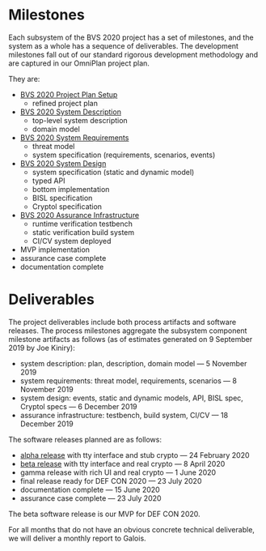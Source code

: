 # Milestones

Each subsystem of the BVS 2020 project has a set of milestones, and
the system as a whole has a sequence of deliverables.  The development
milestones fall out of our standard rigorous development methodology
and are captured in our OmniPlan project plan.

They are:
 - [BVS 2020 Project Plan Setup](https://gitlab-ext.galois.com/ssith/voting-system/-/milestones/22)
   - refined project plan
 - [BVS 2020 System Description](https://gitlab-ext.galois.com/ssith/voting-system/-/milestones/25)
   - top-level system description
   - domain model
 - [BVS 2020 System Requirements](https://gitlab-ext.galois.com/ssith/voting-system/-/milestones/26)
   - threat model
   - system specification (requirements, scenarios, events)
 - [BVS 2020 System Design](https://gitlab-ext.galois.com/ssith/voting-system/-/milestones/27)
   - system specification (static and dynamic model)
   - typed API
   - bottom implementation
   - BISL specification
   - Cryptol specification
 - [BVS 2020 Assurance Infrastructure](https://gitlab-ext.galois.com/ssith/voting-system/-/milestones/28)
   - runtime verification testbench
   - static verification build system
   - CI/CV system deployed
 - MVP implementation
 - assurance case complete
 - documentation complete

# Deliverables

The project deliverables include both process artifacts and software
releases.  The process milestones aggregate the subsystem component
milestone artifacts as follows (as of estimates generated on 9
September 2019 by Joe Kiniry):

 - system description: plan, description, domain model — 5 November 2019
 - system requirements: threat model, requirements, scenarios — 8 November 2019
 - system design: events, static and dynamic models, API, BISL spec, Cryptol specs — 
   6 December 2019
 - assurance infrastructure: testbench, build system, CI/CV — 18 December 2019

The software releases planned are as follows:

 - [alpha release](https://gitlab-ext.galois.com/ssith/voting-system/-/milestones/29) with tty interface and stub crypto — 24 February 2020
 - [beta release](https://gitlab-ext.galois.com/ssith/voting-system/-/milestones/30) with tty interface and real crypto — 8 April 2020
 - gamma release with rich UI and real crypto — 1 June 2020
 - final release ready for DEF CON 2020 — 23 July 2020
 - documentation complete — 15 June 2020
 - assurance case complete — 23 July 2020

The beta software release is our MVP for DEF CON 2020.

For all months that do not have an obvious concrete technical
deliverable, we will deliver a monthly report to Galois.
